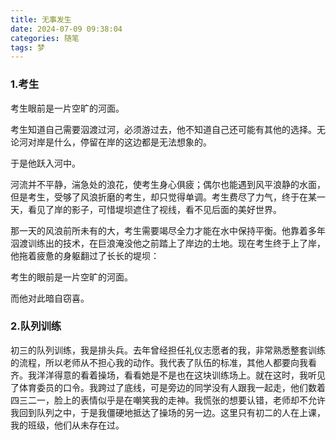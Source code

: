```yaml
---
title: 无事发生
date: 2024-07-09 09:38:04
categories: 随笔
tags: 梦
---
```


### 1.考生

考生眼前是一片空旷的河面。

考生知道自己需要泅渡过河，必须游过去，他不知道自己还可能有其他的选择。无论河对岸是什么，停留在岸的这边都是无法想象的。

于是他跃入河中。

河流并不平静，湍急处的浪花，使考生身心俱疲；偶尔也能遇到风平浪静的水面，但是考生，受够了风浪折磨的考生，却只觉得单调。考生费尽了力气，终于在某一天，看见了岸的影子，可惜堤坝遮住了视线，看不见后面的美好世界。

那一天的风浪前所未有的大，考生需要竭尽全力才能在水中保持平衡。他靠着多年泅渡训练出的技术，在巨浪淹没他之前踏上了岸边的土地。现在考生终于上了岸，他拖着疲惫的身躯翻过了长长的堤坝：

考生的眼前是一片空旷的河面。

而他对此暗自窃喜。

### 2.队列训练

初三的队列训练，我是排头兵。去年曾经担任礼仪志愿者的我，非常熟悉整套训练的流程，所以老师从不担心我的动作。我代表了队伍的标准，其他人都要向我看齐。我洋洋得意的看着操场，看看她是不是也在这块训练场上。就在这时，我听见了体育委员的口令。我跨过了底线，可是旁边的同学没有人跟我一起走，他们数着四三二一，脸上的表情似乎是在嘲笑我的走神。我慌张的想要认错，老师却不允许我回到队列之中，于是我僵硬地抵达了操场的另一边。这里只有初二的人在上课，我的班级，他们从未存在过。
